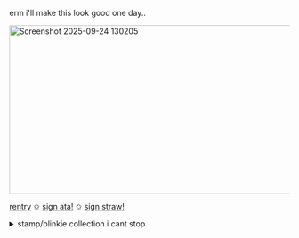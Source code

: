 erm i'll make this look good one day..



<img width="546" height="304" alt="Screenshot 2025-09-24 130205" src="https://github.com/user-attachments/assets/7431d405-adef-45a2-8838-9dbc7c26c538" />

[rentry](https://rentry.co/dear-qupid) ✩ [sign ata!](https://qupid.atabook.org/) ✩ [sign straw!](https://allmyletters.straw.page)

<details>
  <summary>stamp/blinkie collection i cant stop</summary>
  
![tumblr_d4e78019806448bd80681d0791cc4f50_1420e911_100](https://github.com/user-attachments/assets/b165ce05-044c-469d-9f3e-5e3b97f1ddb5)
![ezgif com-resize (4) (1)](https://github.com/user-attachments/assets/c96dafee-6bf8-4b73-a437-dee6c22a6c80)
<img width="101" height="57" alt="Tumblr-l-279941495797636" src="https://github.com/user-attachments/assets/6739f80d-953f-4de5-98e8-374b69d6e269" />
![dark-8](https://github.com/user-attachments/assets/69494431-e416-4280-b5c2-bae0e76822a7)
![68cc9349b58eb1cbcb01d0c7bbd0f70cebd34b91-gifv](https://github.com/user-attachments/assets/cdc6048f-e15a-45aa-aa9a-61550b89b6db)
<img width="99" height="56" alt="Tumblr-l-113806728763772" src="https://github.com/user-attachments/assets/f58a6ff5-b42c-4c82-8d57-3f26a2c621cd" />
![shenhe-genshin-impact](https://github.com/user-attachments/assets/856e9bf5-da18-41be-80fe-507812157d5e)
<img width="99" height="56" alt="dexmw8x-4a27355b-9663-43d4-add9-1fd62094239c" src="https://github.com/user-attachments/assets/15483202-e8bd-4b22-9138-7236c71a42a3" />
<img width="99" height="55" alt="8ea1b8dc-f2ac-4a1f-8295-be37d1f10d09" src="https://github.com/user-attachments/assets/fee1c85c-6c6e-4e97-b838-17c7a93aa2e0" />
![Tumblr-l-488112908062027](https://github.com/user-attachments/assets/84e6143d-4ff6-4aeb-b01c-62771c90ae8b)
<img width="99" height="56" alt="Tumblr-l-293838275851918" src="https://github.com/user-attachments/assets/e1338357-182c-4c24-b8e9-002acebc6809" />
<img width="99" height="56" alt="188" src="https://github.com/user-attachments/assets/28708461-76e5-4b9c-be00-c9c94dc0688c" />
<img width="99" height="56" alt="a25" src="https://github.com/user-attachments/assets/2915d578-89f0-4e66-9b1a-de1867863f5a" />
<img width="99" height="56" alt="Tumblr-l-411652254247704" src="https://github.com/user-attachments/assets/c99a2834-d97f-4f1a-a541-6262144674b8" />
![ddhp8i7-a98d111a-300d-489b-aef1-78a18c5528b5](https://github.com/user-attachments/assets/bfad5b5f-b071-4345-b0f9-03ce730fe160)
![d8b08da-5ceeab64-9be1-42c6-b3d5-2ead5c61e1fd](https://github.com/user-attachments/assets/a84e4454-3bd2-41f0-a2fd-3ea6b48608e5)
<img width="99" height="55" alt="oghtmk" src="https://github.com/user-attachments/assets/157f6d71-fb85-46ef-b8cd-25bfa3bc1f93" />
![2684b4b86ba5355d104587b0030f0d100f353142](https://github.com/user-attachments/assets/6052cb1f-bec4-4aa7-9d8f-bd17a5414eb2)
<img width="99" height="56" alt="9283b229843eb63d50b62771b8fc61a1081ac155-pnj" src="https://github.com/user-attachments/assets/3b02ea94-b643-491f-9906-0b3e53806736" />
![df4yo1u-d6d3ec33-ae78-4020-9dcf-c81ed868115c](https://github.com/user-attachments/assets/0f66d322-9bde-449e-83f7-c7a69345f900)
<img width="99" height="56" alt="tumblr-754b841290e51d40583bd52a66003731-fbd20499-100" src="https://github.com/user-attachments/assets/4507ca22-1b2d-43ff-9973-a11e75fb1e34" />

<img width="99" height="56" alt="daw9k2g-0c2a700f-4a59-45ad-ae42-d1940ab30177" src="https://github.com/user-attachments/assets/3ec73125-124a-4bef-9ec3-0686529bb46e" />
![tumblr_e5db0906dd397ac2d7f1c7c9cfed0c6f_8cb18578_100](https://github.com/user-attachments/assets/ca07e9d1-daf6-45b7-b016-25311f3e1459)
<img width="99" height="56" alt="sote9o" src="https://github.com/user-attachments/assets/d24eb8c0-fe7f-47df-abb7-05bf6b4ba344" />
![ze35ft](https://github.com/user-attachments/assets/c64dbc7a-01d1-4501-a655-5ff2e7a5151e)
![tumblr-0dd40a91a745b9f32bf5deac7dceb756-8f0e0688-100](https://github.com/user-attachments/assets/379f7c73-a5a1-44e0-b3de-b055570106f3)



![1zgqx0](https://github.com/user-attachments/assets/6d931a9d-a844-4b06-9f61-df43c41d2ccc)
![sxpn4n](https://github.com/user-attachments/assets/5b1ca846-5189-4c32-a132-4628f8ccd322)
![tumblr_d2d23f211f2a39869b20894fd837bbd3_2b050f2e_100](https://github.com/user-attachments/assets/7fb043bd-690e-44ff-8718-91f3b094a233)
![tumblr_6d6e97c2a15091b9a1c8e64c7165bb39_af7756a1_75](https://github.com/user-attachments/assets/e7ebbe47-b042-4867-936a-29f4603b842e) 
 



 
